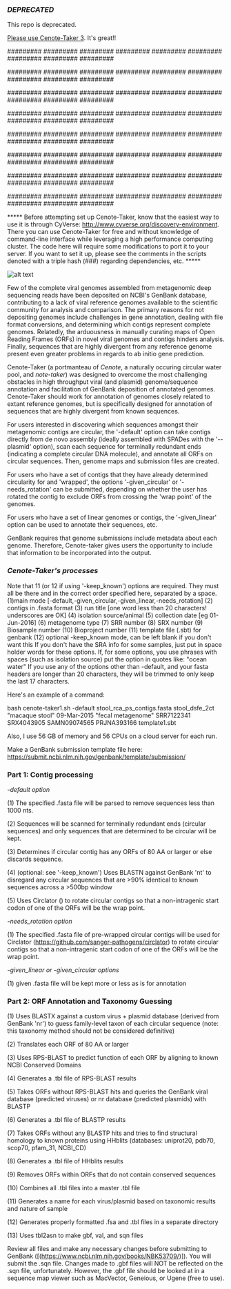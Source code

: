 ### _DEPRECATED_

This repo is deprecated.

[Please use Cenote-Taker 3](https://github.com/mtisza1/Cenote-Taker3). It's great!!



######### ######### ######### ######### ######### ######### ######### ######### #########

######### ######### ######### ######### ######### ######### ######### ######### #########

######### ######### ######### ######### ######### ######### ######### ######### #########

######### ######### ######### ######### ######### ######### ######### ######### #########

######### ######### ######### ######### ######### ######### ######### ######### #########

######### ######### ######### ######### ######### ######### ######### ######### #########

######### ######### ######### ######### ######### ######### ######### ######### #########

######### ######### ######### ######### ######### ######### ######### ######### #########


***** Before attempting set up Cenote-Taker, know that the easiest way to use it is through CyVerse: http://www.cyverse.org/discovery-environment. There you can use Cenote-Taker for free and without knowledge of command-line interface while leveraging a high performance computing cluster. The code here will require some modifications to port it to your server. If you want to set it up, please see the comments in the scripts denoted with a triple hash (###) regarding dependencies, etc.  *****

![alt text](https://github.com/mtisza1/Cenote-Taker/blob/master/cenote_schematicArtboard%201.png)

Few of the complete viral genomes assembled from metagenomic deep sequencing reads have been deposited on NCBI's GenBank database, contributing to a lack of viral reference genomes available to the scientific community for analysis and comparison.  The primary reasons for not depositing genomes include challenges in gene annotation, dealing with file format conversions, and determining which contigs represent complete genomes. Relatedly, the arduousness in manually curating maps of Open Reading Frames (ORFs) in novel viral genomes and contigs hinders analysis. Finally, sequences that are highly divergent from any reference genome present even greater problems in regards to ab initio gene prediction.

Cenote-Taker (a portmanteau of _Cenote_, a naturally occuring circular water pool, and _note-taker_) was designed to overcome the most challenging obstacles in high throughput viral (and plasmid) genome/sequence annotation and facilitation of GenBank deposition of annotated genomes. Cenote-Taker should work for annotation of genomes closely related to extant reference genomes, but is specifically designed for annotation of sequences that are highly divergent from known sequences.

For users interested in discovering which sequences amongst their metagenomic contigs are circular, the '-default' option can take contigs directly from de novo assembly (ideally assembled with SPADes with the '--plasmid' option), scan each sequence for terminally redundant ends (indicating a complete circular DNA molecule), and annotate all ORFs on circular sequences. Then, genome maps and submission files are created.

For users who have a set of contigs that they have already determined circularity for and 'wrapped', the options '-given_circular' or '-needs_rotation' can be submitted, depending on whether the user has rotated the contig to exclude ORFs from crossing the 'wrap point' of the genomes.

For users who have a set of linear genomes or contigs, the '-given_linear' option can be used to annotate their sequences, etc.

GenBank requires that genome submissions include metadata about each genome. Therefore, Cenote-taker gives users the opportunity to include that information to be incorporated into the output.
 

### _Cenote-Taker's processes_
Note that 11 (or 12 if using '-keep_known') options are required. They must all be there and in the correct order specified here, separated by a space.
(1)main mode [-default,-given_circular,-given_linear,-needs_rotation] (2) contigs in .fasta format (3) run title [one word less than 20 characters! underscores are OK] (4) isolation source/animal (5) collection date [eg 01-Jun-2016] (6) metagenome type (7) SRR number (8) SRX number (9) Biosample number (10) Bioproject number (11) template file (.sbt) for genbank (12) optional -keep_known mode, can be left blank if you don't want this
If you don't have the SRA info for some samples, just put in space holder words for these options.
If, for some options, you use phrases with spaces (such as isolation source) put the option in quotes like: "ocean water"
If you use any of the options other than -default, and your fasta headers are longer than 20 characters, they will be trimmed to only keep the last 17 characters. 

Here's an example of a command: 

bash cenote-taker1.sh -default stool_rca_ps_contigs.fasta stool_dsfe_2ct "macaque stool" 09-Mar-2015 "fecal metagenome" SRR7122341 SRX4043905 SAMN09074565 PRJNA393166 template1.sbt

Also, I use 56 GB of memory and 56 CPUs on a cloud server for each run.

Make a GenBank submission template file here: https://submit.ncbi.nlm.nih.gov/genbank/template/submission/

### **Part 1: Contig processing**
_-default option_

(1) The specified .fasta file will be parsed to remove sequences less than 1000 nts.

(2) Sequences will be scanned for terminally redundant ends (circular sequences) and only sequences that are determined to be circular will be kept.

(3) Determines if circular contig has any ORFs of 80 AA or larger or else discards sequence.

(4)  (optional: see '-keep_known') Uses BLASTN against GenBank 'nt' to disregard any circular sequences that are >90% identical to known sequences across a >500bp window

(5) Uses Circlator ([](https://github.com/sanger-pathogens/circlator)) to rotate circular contigs so that a non-intragenic start codon of one of the ORFs will be the wrap point.

_-needs_rotation option_

(1) The specified .fasta file of pre-wrapped circular contigs will be used for Circlator (https://github.com/sanger-pathogens/circlator) to rotate circular contigs so that a non-intragenic start codon of one of the ORFs will be the wrap point.

_-given_linear or -given_circular options_

(1) given .fasta file will be kept more or less as is for annotation

### **Part 2: ORF Annotation and Taxonomy Guessing**
(1) Uses BLASTX against a custom virus + plasmid database (derived from GenBank 'nr') to guess family-level taxon of each circular sequence (note: this taxonomy method should not be considered definitive)

(2) Translates each ORF of 80 AA or larger

(3) Uses RPS-BLAST to predict function of each ORF by aligning to known NCBI Conserved Domains

(4) Generates a .tbl file of RPS-BLAST results

(5) Takes ORFs without RPS-BLAST hits and queries the GenBank viral database (predicted viruses) or nr database (predicted plasmids) with BLASTP

(6) Generates a .tbl file of BLASTP results

(7) Takes ORFs without any BLASTP hits and tries to find structural homology to known proteins using HHblits (databases: uniprot20, pdb70, scop70, pfam_31, NCBI_CD)

(8) Generates a .tbl file of HHblits results

(9) Removes ORFs within ORFs that do not contain conserved sequences

(10) Combines all .tbl files into a master .tbl file

(11) Generates a name for each virus/plasmid based on taxonomic results and nature of sample

(12) Generates properly formatted .fsa and .tbl files in a separate directory

(13) Uses tbl2asn to make gbf, val, and sqn files  

 Review all files and make any necessary changes before submitting to GenBank ([(https://www.ncbi.nlm.nih.gov/books/NBK53709/)]). You will submit the .sqn file. Changes made to .gbf files will NOT be reflected on the .sqn file, unfortunately. However, the .gbf file should be looked at in a sequence map viewer such as MacVector, Geneious, or Ugene (free to use).
